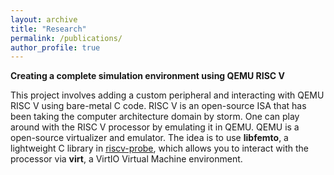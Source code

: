 ```yaml
---
layout: archive
title: "Research"
permalink: /publications/
author_profile: true
---
```


**Creating a complete simulation environment using QEMU RISC V** 

This project involves adding a custom peripheral and interacting with QEMU RISC V using bare-metal C code. RISC V is an open-source ISA that has been taking the computer architecture domain by storm. One can play around with the RISC V processor by emulating it in QEMU. QEMU is a open-source virtualizer and emulator. The idea is to use **libfemto**, a lightweight C library in <a href="https://github.com/axel-h/riscv-probe">riscv-probe</a>, which allows you to interact with the processor via **virt**, a VirtIO Virtual Machine environment. 


